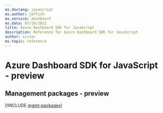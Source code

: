 ```yaml
---
ms.devlang: javascript
ms.author: jeffish
ms.service: dashboard
ms.data: 07/19/2022
title: Azure Dashboard SDK for JavaScript
description: Reference for Azure Dashboard SDK for JavaScript
author: xirzec
ms.topic: reference
---
```

# Azure Dashboard SDK for JavaScript - preview

## Management packages - preview
[!INCLUDE [mgmt-packages](dashboard-mgmt-index.md)]
